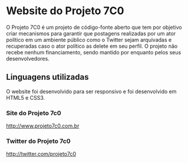 # Website do Projeto 7C0
O Projeto 7C0 é um projeto de código-fonte aberto que tem por objetivo criar mecanismos para garantir que postagens realizadas por um ator político em um ambiente público como o Twitter sejam arquivadas e recuperadas caso o ator político as delete em seu perfil. O projeto não recebe nenhum financiamento, sendo mantido por enquanto pelos seus desenvolvedores.

## Linguagens utilizadas
O website foi desenvolvido para ser responsivo e foi desenvolvido em HTML5 e CSS3.

### Site do Projeto 7c0
http://www.projeto7c0.com.br

### Twitter do Projeto 7c0
http://twitter.com/projeto7c0
